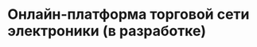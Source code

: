 # Онлайн-платформа торговой сети электроники (в разработке)

[//]: # ()
[//]: # (## Описание:)

[//]: # ()
[//]: # (Сервис позволяет пользователям регистрироваться и авторизовываться по номеру телефона, а также использовать и распространять инвайт-коды. )

[//]: # ()
[//]: # (## Установка, настройка и запуск:)

[//]: # ()
[//]: # (Проект построен на следующем стеке:)

[//]: # (* Django/DRF)

[//]: # (* OpenAPI Docs)

[//]: # (* PostgreSQL)

[//]: # (* Redis)

[//]: # (* Docker)

[//]: # (* smsaero.ru &#40;платный сервис рассылки смс&#41;)

[//]: # (* Bootstrap &#40;для тестирования функционала&#41;)

[//]: # ()
[//]: # (Ссылка для добавления проекта:)

[//]: # ([git@github.com:kirillbarkhatov/AuthMobile.git]&#40;&#41;)

[//]: # ()
[//]: # (### НАСТРОЙКИ `.env`)

[//]: # ()
[//]: # (Из шаблона `.env.sample` создайте файл `.env`)

[//]: # ()
[//]: # (#### DJANGO)

[//]: # ()
[//]: # (Укажите ваш ключ джанго)

[//]: # ()
[//]: # (`SECRET_KEY=`)

[//]: # ()
[//]: # (Укажите режим работы `True` или `False`)

[//]: # ()
[//]: # (`DEBUG=`)

[//]: # ()
[//]: # (#### БД)

[//]: # ()
[//]: # (Для проекта используется `PostgreSQL`. Настройте ваши параметры, предварительно, при необходимости, создав пустую БД)

[//]: # ()
[//]: # (`POSTGRES_DB=`)

[//]: # ()
[//]: # (`POSTGRES_USER=`)

[//]: # ()
[//]: # (`POSTGRES_PASSWORD=`)

[//]: # ()
[//]: # (`POSTGRES_HOST=`)

[//]: # ()
[//]: # (`POSTGRES_PORT=`)

[//]: # ()
[//]: # (Для тестирования можно использовать фикстуры - заполните БД тестовыми данными, используя команду `python3 manage.py add_test_data`.)

[//]: # ()
[//]: # (После этого выполните `python3 manage.py csu` чтобы создать суперюзера.)

[//]: # ()
[//]: # (#### SMS AERO)

[//]: # ()
[//]: # (Внесите токен в `.env`.)

[//]: # ()
[//]: # (Токен можно получить в настройках в личном кабинете после регистрации на сайте [smsaero.ru]&#40;&#41;)

[//]: # ()
[//]: # (`SMSAERO_API_KEY=`)

[//]: # ()
[//]: # (Внимание!!! В Тестовом режиме код выводится в консоль &#40;для апи&#41; или отображается на экране, если входить в браузере.)

[//]: # (Функция отправки смс закомментирована непосредственно в контроллере.)

[//]: # ()
[//]: # (#### Настройки redis)

[//]: # ()
[//]: # (Проект использует кеширование для временного хранения кодов авторизации. Стандартные настройки для локального запуска ниже)

[//]: # ()
[//]: # (`CACHE_ENABLED=True`)

[//]: # ()
[//]: # (`LOCATION=redis://127.0.0.1:6379/1`)

[//]: # ()
[//]: # (### ЗАПУСК)

[//]: # ()
[//]: # (Используйте `Docker`.)

[//]: # ()
[//]: # (#### Сборка и запуск проекта с Docker Compose)

[//]: # (Для запуска проекта с использованием Docker Compose выполните следующую команду:)

[//]: # (`docker-compose up --build`)

[//]: # ()
[//]: # (#### Команды для управления)

[//]: # ()
[//]: # (`docker-compose up -d` - запустит контейнеры в фоновом режиме)

[//]: # ()
[//]: # (`docker-compose down` — останавливает все работающие контейнеры и удаляет контейнеры, сети, тома и образы, созданные командой)

[//]: # ()
[//]: # (`docker-compose logs` — позволяет просматривать логи всех контейнеров. Это полезно для отладки и мониторинга работы контейнеров.)

[//]: # ()
[//]: # (`docker-compose ps` — выводит список всех контейнеров, созданных Docker Compose, и их текущее состояние)

[//]: # ()
[//]: # (### Развертывание на сервере)

[//]: # ()
[//]: # (Форкните репозиторий)

[//]: # ()
[//]: # (Подготовьте удаленный сервер к работе, установите git )

[//]: # ()
[//]: # (`sudo apt update` )

[//]: # ()
[//]: # (`sudo apt install git`)

[//]: # ()
[//]: # (и докер - инструкция - [https://docs.docker.com/engine/install/ubuntu/#install-using-the-repository]&#40;&#41;)

[//]: # ()
[//]: # (Перенесите все параметры из `.env` в секреты, а также добавьте следующие свои секреты докер хаба и сервера)

[//]: # ()
[//]: # (`DOCKER_HUB_ACCESS_TOKEN`)

[//]: # ()
[//]: # (`DOCKER_HUB_USERNAME`)

[//]: # ()
[//]: # (`SERVER_IP`)

[//]: # ()
[//]: # (`SSH_KEY`)

[//]: # ()
[//]: # (`SSH_USER`)

[//]: # ()
[//]: # (Запуште любой коммит и приложение целиком развернётся на вашем сервере)

[//]: # ()
[//]: # (## Использование:)

[//]: # ()
[//]: # (Сервис предоставляет следующие эндпоинты)

[//]: # ()
[//]: # (`GET` `api/profile/` - Эндпоинт для получения информации о пользователе.)

[//]: # ()
[//]: # (В запросе необходимо передать авторизационные данные `Authorization=Bearer _ваш_токен_`)

[//]: # ()
[//]: # (Формат ответа:)

[//]: # (```sh)

[//]: # ({)

[//]: # (  "id": 0,)

[//]: # (  "phone": "string",)

[//]: # (  "invite_code": "string",)

[//]: # (  "invited_by_user": {)

[//]: # (    "id": 0,)

[//]: # (    "phone": "string",)

[//]: # (    "invite_code": "string")

[//]: # (  },)

[//]: # (  "created_at": "2019-08-24T14:15:22Z",)

[//]: # (  "invited_users": [)

[//]: # (    {)

[//]: # (      "id": 0,)

[//]: # (      "phone": "string")

[//]: # (    })

[//]: # (  ])

[//]: # (})

[//]: # (```)

[//]: # ()
[//]: # (`POST` `api/register/` - Эндпоинт для регистрации и/или авторизации пользователя. Ожидает номер телефона и, опционально, инвайт-код. Проверяет, существует ли пользователь, создаёт его при необходимости. Генерирует код подтверждения и отправляет его пользователю.)

[//]: # ()
[//]: # (Формат запроса)

[//]: # (```sh)

[//]: # ({)

[//]: # (    "phone": "string",)

[//]: # (    "invited_by": "string")

[//]: # (})

[//]: # (```)

[//]: # ()
[//]: # (`POST` `api/token/refresh/` - Эндпоинт для обновления токена)

[//]: # ()
[//]: # (Формат запроса)

[//]: # (```sh)

[//]: # ({)

[//]: # ("refresh": "string")

[//]: # (})

[//]: # (```)

[//]: # ()
[//]: # (Формат ответа)

[//]: # (```sh)

[//]: # ({)

[//]: # ("refresh": "string",)

[//]: # ("access": "string")

[//]: # (})

[//]: # (```)

[//]: # ()
[//]: # (`POST` `api/verify/` - Эндпоинт для проверки кода подтверждения. Ожидает номер телефона и код подтверждения. Проверяет корректность кода и, в случае успеха, выдаёт JWT-токены.)

[//]: # ()
[//]: # (Формат запроса)

[//]: # (```sh)

[//]: # ({)

[//]: # (    "phone": "string",)

[//]: # (    "code": "string")

[//]: # (})

[//]: # (```)

[//]: # ()
[//]: # (Формат ответа)

[//]: # (```sh)

[//]: # ({)

[//]: # ("refresh": "string",)

[//]: # ("access": "string")

[//]: # (})

[//]: # (```)

[//]: # ()
[//]: # ()
[//]: # (## Функционал)

[//]: # ()
[//]: # (1. **Авторизация по номеру телефона:** )

[//]: # (   - Пользователь вводит свой номер телефона для авторизации.)

[//]: # (   - Пользователь вводит полученный код для завершения процесса авторизации.)

[//]: # (   - Если пользователь ранее не авторизовывался, его данные записываются в базу данных.)

[//]: # ()
[//]: # (2. **Запрос на профиль пользователя:** )

[//]: # (   - При первой авторизации пользователю присваивается случайно сгенерированный 6-значный инвайт-код, состоящий из цифр и символов.)

[//]: # (   - В профиле у пользователя есть возможность ввести чужой инвайт-код, при этом проверяется его существование в системе.)

[//]: # (   - В профиле можно активировать только один инвайт-код. Если пользователь уже активировал инвайт-код, он должен отображаться в соответствующем поле при запросе профиля пользователя.)

[//]: # (   - API профиля выводит список пользователей &#40;номеров телефона&#41;, которые ввели инвайт-код текущего пользователя.)

[//]: # (3. **Интерфейс:** )

[//]: # (   - Реализован интерфейс на Django Templates для базового тестирования функционала.)

[//]: # ()
[//]: # ()
[//]: # (## Лицензия:)

[//]: # ()
[//]: # (Этот проект лицензирован по [лицензии MIT]&#40;LICENSE&#41;.)